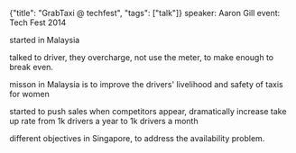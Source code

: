 {"title": "GrabTaxi @ techfest", "tags": ["talk"]}
speaker: Aaron Gill
event: Tech Fest 2014

started in Malaysia

talked to driver, they overcharge, not use the meter,
to make enough to break even.

misson in Malaysia is to improve the drivers' livelihood and safety of
taxis for women

started to push sales when competitors appear, dramatically increase
take up rate from 1k drivers a year to 1k drivers a month

different objectives in Singapore, to address the availability problem.
